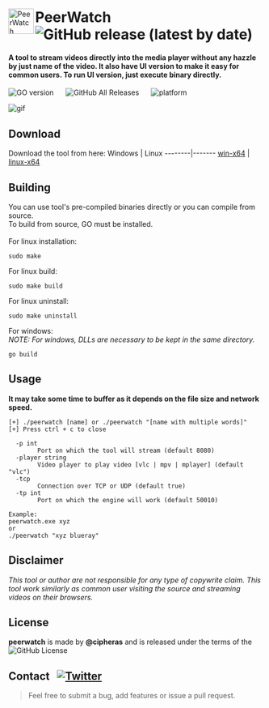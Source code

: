 <div>
<img align="left" src="../assets/peerwatch.ico?raw=true" alt="PeerWatch" width="50px" height="50px" />

# PeerWatch &nbsp; ![GitHub release (latest by date)](https://img.shields.io/github/v/release/cipheras/peerwatch?style=flat-square&logo=superuser) 
  
</div>
  
#### A tool to stream videos directly into the media player without any hazzle by just name of the video. It also have UI version to make it easy for common users. To run UI version, just execute binary directly.

![GO version](https://img.shields.io/github/go-mod/go-version/cipheras/peerwatch?style=flat-square&color=blue)
&nbsp;&nbsp;&nbsp;&nbsp;
![GitHub All Releases](https://img.shields.io/github/downloads/cipheras/peerwatch/total?style=flat-square&color=darkgreen)
&nbsp;&nbsp;&nbsp;&nbsp;
![platform](https://img.shields.io/badge/dynamic/json?url=https://jsonkeeper.com/b/KNO7&label=platform&query=platform&style=flat-square&labelColor=grey&color=purple)

![gif](../assets/screen.gif?raw=true)


## Download
Download the tool from here:
Windows | Linux
--------|-------
[win-x64](https://github.com/cipheras/peerwatch/releases/download/v2.2/peerwatch-x64.zip) | [linux-x64](https://github.com/cipheras/peerwatch/releases/download/v2.2/peerwatch-x64)


## Building
You can use tool's pre-compiled binaries directly or you can compile from source.<br>
To build from source, GO must be installed.<br><br>
For linux installation:
```
sudo make
```
For linux build:
```
sudo make build
```
For linux uninstall:
```
sudo make uninstall
```
For windows:<br>
*NOTE: For windows, DLLs are necessary to be kept in the same directory.*
```
go build
```


## Usage
**It may take some time to buffer as it depends on the file size and network speed.**
```
[+] ./peerwatch [name] or ./peerwatch "[name with multiple words]"
[+] Press ctrl + c to close

  -p int
        Port on which the tool will stream (default 8080)
  -player string
        Video player to play video [vlc | mpv | mplayer] (default "vlc")
  -tcp
        Connection over TCP or UDP (default true)
  -tp int
        Port on which the engine will work (default 50010)

Example:
peerwatch.exe xyz
or
./peerwatch "xyz blueray"
```

## Disclaimer
*This tool or author are not responsible for any type of copywrite claim. This tool work similarly as common user visiting the source and streaming videos on their browsers.*

## License
**peerwatch** is made by **@cipheras** and is released under the terms of the &nbsp;![GitHub License](https://img.shields.io/github/license/cipheras/peerwatch?color=darkgreen)


## Contact &nbsp; [![Twitter](https://img.shields.io/twitter/url?style=social&url=https%3A%2F%2Fgithub.com%2Fcipheras%2Fpeerwatch&label=Tweet)](https://twitter.com/intent/tweet?text=Hi:&url=https%3A%2F%2Fgithub.com%2Fcipheras%2Fpeerwatch)
> Feel free to submit a bug, add features or issue a pull request.

